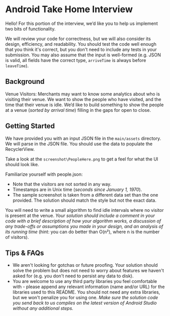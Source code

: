 # Android Take Home Interview
Hello! For this portion of the interview, we’d like you to help us implement two bits of functionality.

We will review your code for correctness, but we will also consider its design, efficiency, and readability. You should test the code well enough that you think it's correct, but you don't need to include any tests in your submission. You may also assume that the input is well-formed (e.g. JSON is valid, all fields have the correct type, `arriveTime` is always before `leaveTime`).

## Background

Venue Visitors: Merchants may want to know some analytics about who is visiting their venue. We want to show the people who have visited, and the time that their venue is idle. We’d like to build something to show the people at a venue (*sorted by arrival time*) filling in the gaps for open to close.

## Getting Started

We have provided you with an input JSON file in the `main/assets` directory. We will parse in the JSON file. You should use the data to populate the RecyclerView.

Take a look at the `screenshot\PeopleHere.png` to get a feel for what the UI should look like.

Familiarize yourself with people.json:
- Note that the visitors are not sorted in any way.
- Timestamps are in Unix time (*seconds since January 1, 1970*).
- The sample screenshot is taken from a different data set than the one provided. The solution should match the style but not the exact data.

You will need to write a small algorithm to find idle intervals where no visitor is present at the venue.  *Your solution should include a comment in your code with a brief description of how your algorithm works, a discussion of any trade-offs or assumptions you made in your design, and an analysis of its running time* (hint: you can do better than O(n²), where n is the number of visitors).

## Tips & FAQs
- We aren't looking for gotchas or future proofing. Your solution should solve the problem but does not need to worry about features we haven't asked for (e.g. you don't need to persist any data to disk).
- You are welcome to use any third party libraries you feel comfortable with - please append any relevant information (name and/or URL) for the libraries used to this README. You should not need any extra libraries, but we won't penalize you for using one. _Make sure the solution code you send back to us compiles on the latest version of Android Studio without any additional steps._
